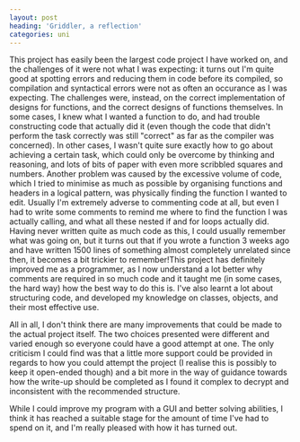 ```yaml
---
layout: post
heading: 'Griddler, a reflection'
categories: uni
---
```


This project has easily been the largest code project I have worked on, and the challenges of it were not what I was expecting: it turns out I'm quite good at spotting errors and reducing them in code before its compiled, so compilation and syntactical errors were not as often an occurance as I was expecting. The challenges were, instead, on the correct implementation of designs for functions, and the correct designs of functions themselves. In some cases, I knew what I wanted a function to do, and had trouble constructing code that actually did it (even though the code that didn't perform the task correctly was still "correct" as far as the compiler was concerned). In other cases, I wasn't quite sure exactly how to go about achieving a certain task, which could only be overcome by thinking and reasoning, and lots of bits of paper with even more scribbled squares and numbers. Another problem was caused by the excessive volume of code, which I tried to minimise as much as possible by organising functions and headers in a logical pattern, was physically finding the function I wanted to edit. Usually I'm extremely adverse to commenting code at all, but even I had to write some comments to remind me where to find the function I was actually calling, and what all these nested if and for loops actually did. Having never written quite as much code as this, I could usually remember what was going on, but it turns out that if you wrote a function 3 weeks ago and have written 1500 lines of something almost completely unrelated since then, it becomes a bit trickier to remember!This project has definitely improved me as a programmer, as I now understand a lot better why comments are required in so much code and it taught me (in some cases, the hard way) how the best way to do this is. I've also learnt a lot about structuring code, and developed my knowledge on classes, objects, and their most effective use.

All in all, I don't think there are many improvements that could be made to the actual project itself. The two choices presented were different and varied enough so everyone could have a good attempt at one. The only criticism I could find was that a little more support could be provided in regards to how you could attempt the project (I realise this is possibly to keep it open-ended though) and a bit more in the way of guidance towards how the write-up should be completed as I found it complex to decrypt and inconsistent with the recommended structure.

While I could improve my program with a GUI and better solving abilities, I think it has reached a suitable stage for the amount of time I've had to spend on it, and I'm really pleased with how it has turned out.